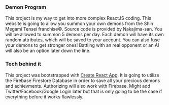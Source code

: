 ### Demon Program
This project is my way to get into more complex ReactJS coding. This website is going to allow you
summon your own demons from the Shin Megami Tensei franchise©. Source code is provided by Nakajima-san.
You will be allowed to summon 5 demons per day. Each demon will have its own random attributes, which will
be saved to your account. You can also fuse your demons to get stronger ones! Battling with an real opponent
or an AI will also be an option later down the line.

### Tech behind it
This project was bootstrapped with [Create React App](https://github.com/facebook/create-react-app). It is
going to utilize the Firebase Firestore Database in order to save all your precious demons and achievments.
Authorizing will also work with Firebase. Might add Twitter/Facebook/Google Login later but that is only
going to be the case if everything before it works flawlessly.